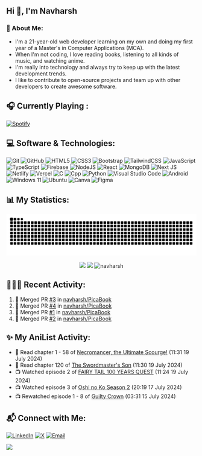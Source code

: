 ## Hi 👋, I'm Navharsh


### 📝 About Me:

- I'm a 21-year-old web developer learning on my own and doing my first year of a Master's in Computer Applications (MCA).
- When I'm not coding, I love reading books, listening to all kinds of music, and watching anime.
- I'm really into technology and always try to keep up with the latest development trends.
- I like to contribute to open-source projects and team up with other developers to create awesome software.

<!--
## 🛠️ Key Projects:
- **[Project Name](https://github.com/navharsh/project-link)**: Short description of what this project does and any key features.
- **[Another Project](https://github.com/navharsh/another-project-link)**: Brief overview of this project and its highlights.
- **[Yet Another Project](https://github.com/navharsh/yet-another-project-link)**: A summary of the project's purpose and technologies used.
-->
## 🎧 Currently Playing :
  [![Spotify](https://nav-spotify.vercel.app/api/spotify?background_color=0d1117&border_color=4e334e)](https://open.spotify.com/user/chwmd7jiqjx7cqlnc1rfzri7s)

## 💻 Software & Technologies:
![Git](https://img.shields.io/badge/git-%23F05033.svg?style=for-the-badge&logo=git&logoColor=white)
![GitHub](https://img.shields.io/badge/GITHUB-181717?style=for-the-badge&logo=github&logoColor=white)
![HTML5](https://img.shields.io/badge/html5-%23E34F26.svg?style=for-the-badge&logo=html5&logoColor=white)
![CSS3](https://img.shields.io/badge/css3-%231572B6.svg?style=for-the-badge&logo=css3&logoColor=white)
![Bootstrap](https://img.shields.io/badge/bootstrap-%23563D7C.svg?style=for-the-badge&logo=bootstrap&logoColor=white)
![TailwindCSS](https://img.shields.io/badge/tailwindcss-%2338B2AC.svg?style=for-the-badge&logo=tailwind-css&logoColor=white)
![JavaScript](https://img.shields.io/badge/javascript-%23F7DF1E.svg?style=for-the-badge&logo=javascript&logoColor=white)
![TypeScript](https://img.shields.io/badge/typescript-%233178C6.svg?style=for-the-badge&logo=typescript&logoColor=white)
![Firebase](https://img.shields.io/badge/Firebase-039BE5?style=for-the-badge&logo=Firebase&logoColor=white)
![NodeJS](https://img.shields.io/badge/node.js-6DA55F?style=for-the-badge&logo=node.js&logoColor=white)
![React](https://img.shields.io/badge/react-%2320232a.svg?style=for-the-badge&logo=react&logoColor=%2361DAFB)
![MongoDB](https://img.shields.io/badge/MongoDB-%234ea94b.svg?style=for-the-badge&logo=mongodb&logoColor=white)
![Next JS](https://img.shields.io/badge/Next-black?style=for-the-badge&logo=next.js&logoColor=white)
![Netlify](https://img.shields.io/badge/netlify-%23000000.svg?style=for-the-badge&logo=netlify&logoColor=#00C7B7)
![Vercel](https://img.shields.io/badge/vercel-%23000000.svg?style=for-the-badge&logo=vercel&logoColor=white)
![C](https://img.shields.io/badge/c-%2300599C.svg?style=for-the-badge&logo=c&logoColor=white)
![Cpp](https://img.shields.io/badge/cpp-%2300599C.svg?style=for-the-badge&logo=cplusplus&logoColor=white)
![Python](https://img.shields.io/badge/python-3670A0?style=for-the-badge&logo=python&logoColor=ffdd54)
![Visual Studio Code](https://img.shields.io/badge/VISUAL--STUDIO--CODE-007ACC?style=for-the-badge&logo=visual-studio-code&logoColor=white)
![Android](https://img.shields.io/badge/Android-3DDC84?style=for-the-badge&logo=android&logoColor=white)
![Windows 11](https://img.shields.io/badge/Windows-0078D6?style=for-the-badge&logo=windows&logoColor=white)
![Ubuntu](https://img.shields.io/badge/Ubuntu-E95420?style=for-the-badge&logo=ubuntu&logoColor=white)
![Canva](https://img.shields.io/badge/Canva-%2300C4CC.svg?style=for-the-badge&logo=Canva&logoColor=white)
![Figma](https://img.shields.io/badge/Figma-%23F24E1E.svg?style=for-the-badge&logo=figma&logoColor=white&logoSize=amd)

## 📊 My Statistics:
<div align="center">
  <img src="https://raw.githubusercontent.com/navharsh/navharsh/output/github-contribution-grid-snake-dark.svg" />
</div>

<p align="center">
  <img height="50%" width="auto" src="https://nav-readme.vercel.app/api?username=navharsh&show_icons=true&count_private=true&theme=github_dark&hide_border=true&hide=contribs&rank_icon=github&bg_color=00000000">
  <img height="50%" width="auto" src="https://nav-readme.vercel.app/api/top-langs/?username=navharsh&layout=compact&hide_border=true&theme=github_dark&bg_color=00000000&langs_count=6">
  <img height="45%" width="auto" src="https://github-readme-streak-stats.herokuapp.com/?user=navharsh&theme=github_dark&hide_border=true&bg_color=00000000" alt="navharsh" />
</p>

## 🧑🏻‍💻 Recent Activity:

<!--START_SECTION:activity-->
1. 🎉 Merged PR [#3](https://github.com/navharsh/PicaBook/pull/3) in [navharsh/PicaBook](https://github.com/navharsh/PicaBook)
2. 🎉 Merged PR [#4](https://github.com/navharsh/PicaBook/pull/4) in [navharsh/PicaBook](https://github.com/navharsh/PicaBook)
3. 🎉 Merged PR [#1](https://github.com/navharsh/PicaBook/pull/1) in [navharsh/PicaBook](https://github.com/navharsh/PicaBook)
4. 🎉 Merged PR [#2](https://github.com/navharsh/PicaBook/pull/2) in [navharsh/PicaBook](https://github.com/navharsh/PicaBook)
<!--END_SECTION:activity-->


## ✨ My AniList Activity:
<!-- ANILIST_ACTIVITY:start -->

-   📖 Read chapter 1 - 58 of [Necromancer, the Ultimate Scourge!](https://anilist.co/manga/167372) (11:31 19 July 2024)
-   📖 Read chapter 120 of [The Swordmaster's Son](https://anilist.co/manga/149332) (11:30 19 July 2024)
-   📺 Watched episode 2 of [FAIRY TAIL 100 YEARS QUEST](https://anilist.co/anime/139095) (11:24 19 July 2024)
-   📺 Watched episode 3 of [Oshi no Ko Season 2](https://anilist.co/anime/166531) (20:19 17 July 2024)
-   📺 Rewatched episode 1 - 8 of [Guilty Crown](https://anilist.co/anime/10793) (03:31 15 July 2024)

<!-- ANILIST_ACTIVITY:end -->

## 📬 Connect with Me:
[![LinkedIn](https://img.shields.io/badge/LinkedIn-%230077B5.svg?style=for-the-badge&logo=linkedin&logoColor=white)](https://linkedin.com/in/navharsh)
[![X](https://img.shields.io/badge/X-%231DA1F2.svg?style=for-the-badge&logo=x&logoColor=white)](https://x.com/navharsh_)
[![Email](https://img.shields.io/badge/Email-%23D14836.svg?style=for-the-badge&logo=gmail&logoColor=white)](mailto:hello@navharsh.com)

[![](https://visitcount.itsvg.in/api?id=navharsh&label=Profile%20Views&color=12&icon=3&pretty=true)](https://visitcount.itsvg.in)
